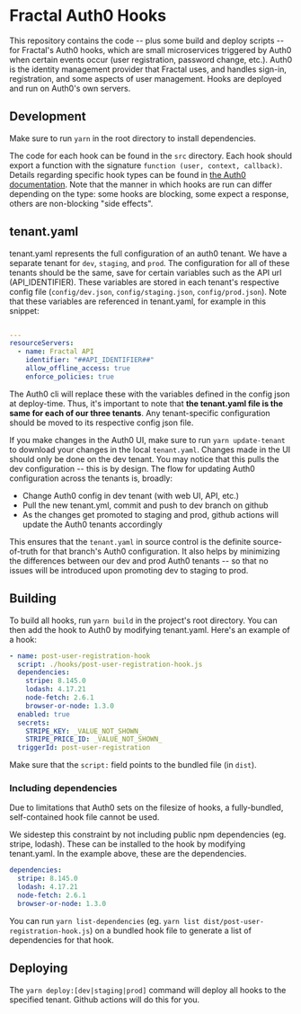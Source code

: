 # Fractal Auth0 Hooks

This repository contains the code -- plus some build and deploy scripts -- for Fractal's Auth0 hooks, which are small microservices triggered by Auth0 when certain events occur (user registration, password change, etc.). Auth0 is the identity management provider that Fractal uses, and handles sign-in, registration, and some aspects of user management. Hooks are deployed and run on Auth0's own servers.

## Development

Make sure to run `yarn` in the root directory to install dependencies.

The code for each hook can be found in the `src` directory. Each hook should export a function with the signature `function (user, context, callback)`. Details regarding specific hook types can be found in [the Auth0 documentation](https://auth0.com/docs/hooks/extensibility-points). Note that the manner in which hooks are run can differ depending on the type: some hooks are blocking, some expect a response, others are non-blocking "side effects".

## tenant.yaml

tenant.yaml represents the full configuration of an auth0 tenant. We have a separate tenant for `dev`, `staging`, and `prod`. The configuration for all of these tenants should be the same, save for certain variables such as the API url (API_IDENTIFIER). These variables are stored in each tenant's respective config file (`config/dev.json`, `config/staging.json`, `config/prod.json`). Note that these variables are referenced in tenant.yaml, for example in this snippet:

```yaml

---
resourceServers:
  - name: Fractal API
    identifier: "##API_IDENTIFIER##"
    allow_offline_access: true
    enforce_policies: true
```

The Auth0 cli will replace these with the variables defined in the config json at deploy-time. Thus, it's important to note that **the tenant.yaml file is the same for each of our three tenants**. Any tenant-specific configuration should be moved to its respective config json file.

If you make changes in the Auth0 UI, make sure to run `yarn update-tenant` to download your changes in the local `tenant.yaml`. Changes made in the UI should only be done on the dev tenant. You may notice that this pulls the dev configuration -- this is by design. The flow for updating Auth0 configuration across the tenants is, broadly:

- Change Auth0 config in dev tenant (with web UI, API, etc.)
- Pull the new tenant.yml, commit and push to dev branch on github
- As the changes get promoted to staging and prod, github actions will update the Auth0 tenants accordingly

This ensures that the `tenant.yaml` in source control is the definite source-of-truth for that branch's Auth0 configuration. It also helps by minimizing the differences between our dev and prod Auth0 tenants -- so that no issues will be introduced upon promoting dev to staging to prod.

## Building

To build all hooks, run `yarn build` in the project's root directory. You can then add the hook to Auth0 by modifying tenant.yaml. Here's an example of a hook:

```yaml
- name: post-user-registration-hook
  script: ./hooks/post-user-registration-hook.js
  dependencies:
    stripe: 8.145.0
    lodash: 4.17.21
    node-fetch: 2.6.1
    browser-or-node: 1.3.0
  enabled: true
  secrets:
    STRIPE_KEY: _VALUE_NOT_SHOWN_
    STRIPE_PRICE_ID: _VALUE_NOT_SHOWN_
  triggerId: post-user-registration
```

Make sure that the `script:` field points to the bundled file (in `dist`).

### Including dependencies

Due to limitations that Auth0 sets on the filesize of hooks, a fully-bundled, self-contained hook file cannot be used.

We sidestep this constraint by not including public npm dependencies (eg. stripe, lodash). These can be installed to the hook by modifying tenant.yaml. In the example above, these are the dependencies.

```yaml
dependencies:
  stripe: 8.145.0
  lodash: 4.17.21
  node-fetch: 2.6.1
  browser-or-node: 1.3.0
```

You can run `yarn list-dependencies` (eg. `yarn list dist/post-user-registration-hook.js`) on a bundled hook file to generate a list of dependencies for that hook.

## Deploying

The `yarn deploy:[dev|staging|prod]` command will deploy all hooks to the specified tenant. Github actions will do this for you.
